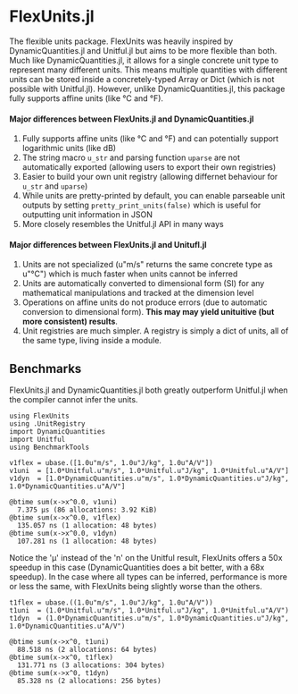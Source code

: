 # FlexUnits.jl
The flexible units package. FlexUnits was heavily inspired by DynamicQuantities.jl and Unitful.jl but aims to be more flexible than both. Much like DynamicQuantities.jl, it allows for a single concrete unit type to represent many different units. This means multiple quantities with different units can be stored inside a concretely-typed Array or Dict (which is not possible with Unitful.jl). However, unlike DynamicQuantities.jl, this package fully supports affine units (like °C and °F).

#### Major differences between FlexUnits.jl and DynamicQuantities.jl
1. Fully supports affine units (like °C and °F) and can potentially support logarithmic units (like dB)
2. The string macro `u_str` and parsing function `uparse` are not automatically exported (allowing users to export their own registries)
3. Easier to build your own unit registry (allowing differnet behaviour for `u_str` and `uparse`)
4. While units are pretty-printed by default, you can enable parseable unit outputs by setting `pretty_print_units(false)` which is useful for outputting unit information in JSON
5. More closely resembles the Unitful.jl API in many ways

#### Major differences between FlexUnits.jl and Unitufl.jl
1. Units are not specialized (u"m/s" returns the same concrete type as u"°C") which is much faster when units cannot be inferred
2. Units are automatically converted to dimensional form (SI) for any mathematical manipulations and tracked at the dimension level
3. Operations on affine units do not produce errors (due to automatic conversion to dimensional form). **This may may yield unituitive (but more consistent) results**.
4. Unit registries are much simpler. A registry is simply a dict of units, all of the same type, living inside a module.

## Benchmarks
FlexUnits.jl and DynamicQuantities.jl both greatly outperform Unitful.jl when the compiler cannot infer the units.
```
using FlexUnits
using .UnitRegistry
import DynamicQuantities
import Unitful
using BenchmarkTools

v1flex = ubase.([1.0u"m/s", 1.0u"J/kg", 1.0u"A/V"])
v1uni  = [1.0*Unitful.u"m/s", 1.0*Unitful.u"J/kg", 1.0*Unitful.u"A/V"]
v1dyn  = [1.0*DynamicQuantities.u"m/s", 1.0*DynamicQuantities.u"J/kg", 1.0*DynamicQuantities.u"A/V"]

@btime sum(x->x^0.0, v1uni)
  7.375 μs (86 allocations: 3.92 KiB)
@btime sum(x->x^0.0, v1flex)
  135.057 ns (1 allocation: 48 bytes)
@btime sum(x->x^0.0, v1dyn)
  107.281 ns (1 allocation: 48 bytes)
```
Notice the 'μ' instead of the 'n' on the Unitful result, FlexUnits offers a 50x speedup in this case (DynamicQuantities does a bit better, with a 68x speedup). In the case where all types can be inferred, performance is more or less the same, with FlexUnits being slightly worse than the others.
```
t1flex = ubase.((1.0u"m/s", 1.0u"J/kg", 1.0u"A/V"))
t1uni  = (1.0*Unitful.u"m/s", 1.0*Unitful.u"J/kg", 1.0*Unitful.u"A/V")
t1dyn  = (1.0*DynamicQuantities.u"m/s", 1.0*DynamicQuantities.u"J/kg", 1.0*DynamicQuantities.u"A/V")

@btime sum(x->x^0, t1uni)
  88.518 ns (2 allocations: 64 bytes)
@btime sum(x->x^0, t1flex)
  131.771 ns (3 allocations: 304 bytes)
@btime sum(x->x^0, t1dyn)
  85.328 ns (2 allocations: 256 bytes)
```
